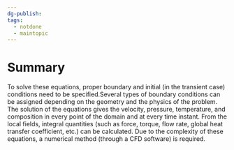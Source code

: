 ```yaml
---
dg-publish: 
tags:
  - notdone
  - maintopic
---
```

# Summary
To solve these equations, proper boundary and initial (in the transient case) conditions need to be specified.Several types of boundary conditions can be assigned depending on the geometry and the physics of the problem. 
The solution of the equations gives the velocity, pressure, temperature, and composition in every point of the domain and at every time instant.
From the local fields, integral quantities (such as force, torque, flow rate, global heat transfer coefficient, etc.) can be calculated.
Due to the complexity of these equations, a numerical method (through a CFD software) is required.
